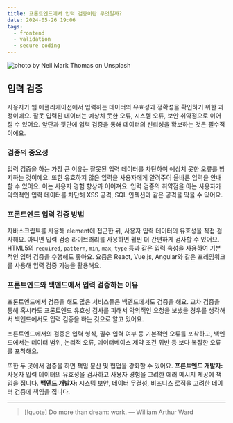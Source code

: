 ```yaml
---
title: 프론트엔드에서 입력 검증이란 무엇일까?
date: 2024-05-26 19:06
tags:
  - frontend
  - validation
  - secure coding
---
```


![photo by Neil Mark Thomas on Unsplash](https://images.unsplash.com/photo-1715845608783-e9b51eafc3f9?crop=entropy&cs=srgb&fm=jpg&ixid=M3wzNjM5Nzd8MHwxfHJhbmRvbXx8fHx8fHx8fDE3MTY3MTc5OTB8&ixlib=rb-4.0.3&q=85&w=768&h=432)

## 입력 검증
사용자가 웹 애플리케이션에서 입력하는 데이터의 유효성과 정확성을 확인하기 위한 과정이에요.
잘못 입력된 데이터는 예상치 못한 오류, 시스템 오류, 보안 취약점으로 이어질 수 있어요.
앞단과 뒷단에 입력 검증을 통해 데이터의 신뢰성을 확보하는 것은 필수적이에요.
### 검증의 중요성
입력 검증을 하는 가장 큰 이유는 잘못된 입력 데이터를 차단하여 예상치 못한 오류를 방지하는 것이에요.
또한 유효하지 않은 입력을 사용자에게 알려주어 올바른 입력을 안내할 수 있어요. 이는 사용자 경험 향상과 이어져요.
입력 검증의 취약점을 아는 사용자가 악의적인 입력 데이터를 차단해 XSS 공격, SQL 인젝션과 같은 공격을 막을 수 있어요.
### 프론트엔드 입력 검증 방법
자바스크립트를 사용해 element에 접근한 뒤, 사용자 입력 데이터의 유효성을 직접 검사해요.
아니면 입력 검증 라이브러리를 사용하면 훨씬 더 간편하게 검사할 수 있어요.
HTML5의 `required`, `pattern`, `min`, `max`, `type` 등과 같은 입력 속성을 사용하여 기본적인 입력 검증을 수행해도 좋아요.
요즘은 React, Vue.js, Angular와 같은 프레임워크를 사용해 입력 검증 기능을 활용해요.
### 프론트엔드와 백엔드에서 입력 검증하는 이유
프론트엔드에서 검증을 해도 많은 서비스들은 백엔드에서도 검증을 해요.
교차 검증을 통해 혹시라도 프론트엔드 유효성 검사를 피해서 악의적인 요청을 보냈을 경우를 생각해서 백엔드에서도 입력 검증을 하는 것으로 알고 있어요.

프론트엔드에서의 검증은 입력 형식, 필수 입력 여부 등 기본적인 오류를 포착하고, 백엔드에서는 데이터 범위, 논리적 오류, 데이터베이스 제약 조건 위반 등 보다 복잡한 오류를 포착해요.

또한 두 곳에서 검증을 하면 책임 분산 및 협업을 강화할 수 있어요.
**프론트엔드 개발자:** 사용자 입력 데이터의 유효성을 검사하고 사용자 경험을 고려한 에러 메시지 제공에 책임을 집니다.
**백엔드 개발자:** 시스템 보안, 데이터 무결성, 비즈니스 로직을 고려한 데이터 검증에 책임을 집니다.

---

> [!quote] Do more than dream: work.
> — William Arthur Ward